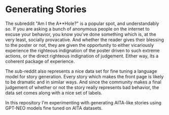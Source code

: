 Generating Stories
==================

The subreddit "Am I the A**Hole?" is a popular spot, and
understandably so. If you are asking a bunch of anonymous people on
the internet to excuse your behavior, you know you've done something
which is, at the very least, socially provacative. And whether the
reader gives their blessing to the poster or not, they are given the
opportunity to either vicariously experience the righteous indignation
of the poster driven to such extreme actions, or the direct righteous
indignation of judgement. Either way, its a coherent package of
experience.

The sub-reddit also represents a nice data set for fine tuning a
language model for story generation. Every story which makes the front
page is likely to be dramatic and in similar ways. And since the
community makes a final judgement of whether or not the story really
represents bad behavior, the data set comes along with a nice set of
labels.

In this repository I'm experimenting with generating AITA-like stories
using GPT-NEO models fine tuned on AITA datasets.

